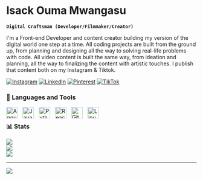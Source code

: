 #  Isack Ouma Mwangasu

**`Digital Craftsman (Developer/Filmmaker/Creator)`**

I'm a Front-end Developer and content creator building my version of the digital world one step at a time. All coding projects are built from the ground up, from planning and designing all the way to solving real-life problems with code. All video content is built the same way, from ideation and planning, all the way to finalizing the content with artistic touches. I publish that content both on my Instagram & Tiktok.



[![Instagram](https://img.shields.io/badge/Instagram-%23E4405F.svg?logo=Instagram&logoColor=white)](https://www.instagram.com/sysisak?igsh=MWdzaGVtbzdqZ2owNg==) [![LinkedIn](https://img.shields.io/badge/LinkedIn-%230077B5.svg?logo=linkedin&logoColor=white)](https://www.linkedin.com/in/isack-mwangasu?utm_source=share&utm_campaign=share_via&utm_content=profile&utm_medium=ios_app) [![Pinterest](https://img.shields.io/badge/Pinterest-%23E60023.svg?logo=Pinterest&logoColor=white)](https://pin.it/pB3j2XdLg) [![TikTok](https://img.shields.io/badge/TikTok-%23000000.svg?logo=TikTok&logoColor=white)](https://www.tiktok.com/@dev_isak?is_from_webapp=1&sender_device=pc) 
### 🧰 Languages and Tools

<img align="left" alt="Angular" width="30px" style="padding-right:10px;" src="https://cdn.jsdelivr.net/gh/devicons/devicon/icons/angularjs/angularjs-plain.svg" />
<img align="left" alt="JavaScript" width="30px" style="padding-right:10px;" src="https://cdn.jsdelivr.net/gh/devicons/devicon/icons/javascript/javascript-plain.svg" />
<img align="left" alt="Python" width="30px" style="padding-right:10px;" src="https://cdn.jsdelivr.net/gh/devicons/devicon/icons/python/python-plain.svg" />
<img align="left" alt="React" width="30px" style="padding-right:10px;" src="https://cdn.jsdelivr.net/gh/devicons/devicon/icons/react/react-original.svg" />
<img align="left" alt="Git" width="30px" style="padding-right:10px;" src="https://cdn.jsdelivr.net/gh/devicons/devicon/icons/git/git-original.svg" />
<img align="left" alt="Linux" width="30px" style="padding-right:10px;" src="https://cdn.jsdelivr.net/gh/devicons/devicon/icons/linux/linux-original.svg" />
<br />

### 📊 Stats

![](https://github-readme-stats.vercel.app/api?username=Isack-Mwangasu&theme=dark&hide_border=false&include_all_commits=true&count_private=true)<br/>
![](https://nirzak-streak-stats.vercel.app/?user=Isack-Mwangasu&theme=dark&hide_border=false)<br/>
![](https://github-readme-stats.vercel.app/api/top-langs/?username=Isack-Mwangasu&theme=dark&hide_border=false&include_all_commits=true&count_private=true&layout=compact)

---
[![](https://visitcount.itsvg.in/api?id=Isack-Mwangasu&icon=0&color=0)](https://visitcount.itsvg.in)

<!-- Proudly created with GPRM ( https://gprm.itsvg.in ) -->



